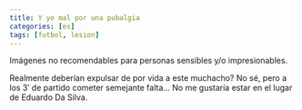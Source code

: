 ```yaml
---
title: Y yo mal por una pubalgia
categories: [es]
tags: [futbol, lesion]
---
```


Imágenes no recomendables para personas sensibles y/o impresionables.

Realmente deberían expulsar de por vida a este muchacho? No sé, pero a los 3&#8242; de partido cometer semejante falta&#8230; No me gustaría estar en el lugar de Eduardo Da Silva.